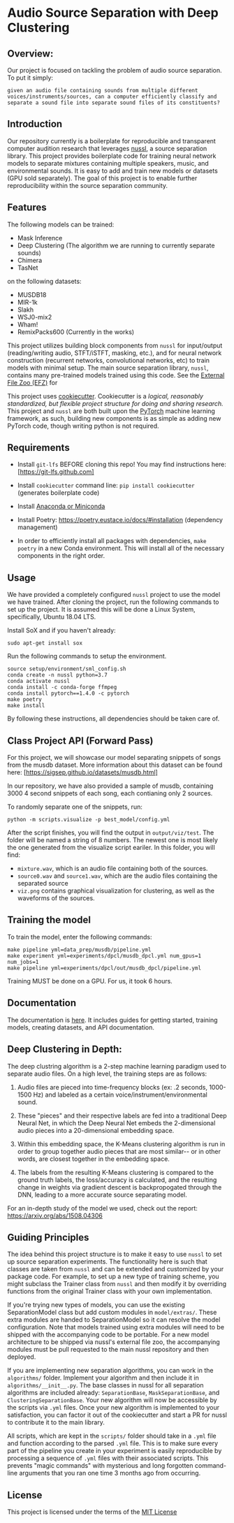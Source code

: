 Audio Source Separation with Deep Clustering
=============================================

Overview:
---------

Our project is focused on tackling the problem of audio source separation. To put it simply:

`given an audio file containing sounds from multiple different voices/instruments/sources, can a computer efficiently classify and separate a sound file into separate sound files of its constituents?`


## Introduction

Our repository currently is a boilerplate for reproducible and transparent computer audition research that leverages
[nussl](https://interactiveaudiolab.github.io/nussl/), a source separation library. This 
project provides boilerplate code for training neural network models to separate mixtures
containing multiple speakers, music, and environmental sounds. It is easy to add and
train new models or datasets (GPU sold separately). The goal of this project is to enable
further reproducibility within the source separation community.


## Features

The following models can be trained:

- Mask Inference
- Deep Clustering (The algorithm we are running to currently separate sounds)
- Chimera
- TasNet

on the following datasets:

- MUSDB18
- MIR-1k
- Slakh
- WSJ0-mix2
- Wham!
- RemixPacks600 (Currently in the works)

This project utilizes building block components from `nussl` for input/output 
(reading/writing audio, STFT/iSTFT, masking, etc.), and for neural network construction
(recurrent networks, convolutional networks, etc) to train models with minimal setup.
The main source separation library, `nussl`, contains many pre-trained models trained
using this code. See the [External File Zoo (EFZ)](http://nussl.ci.northwestern.edu/)
for

This project uses
[cookiecutter](https://cookiecutter.readthedocs.io/en/latest/readme.html).
Cookiecutter is a *logical, reasonably standardized, but flexible project structure
for doing and sharing research.* This project and `nussl` are both built upon
the [PyTorch](https://pytorch.org/) machine learning framework, as such, building new
components is as simple as adding new PyTorch code, though writing python is not required.


## Requirements

- Install `git-lfs` BEFORE cloning this repo! You may find instructions here: [https://git-lfs.github.com]

- Install `cookiecutter` command line: `pip install cookiecutter` (generates boilerplate 
code)

- Install [Anaconda or Miniconda](https://www.anaconda.com/distribution/)

- Install Poetry: https://poetry.eustace.io/docs/#installation (dependency management)

- In order to efficiently install all packages with dependencies, `make poetry` in a new Conda environment. This will install all of the necessary components in the right order.

## Usage

We have provided a completely configured `nussl` project to use the model we have trained. After cloning the project, run the following commands to set up the project. It is assumed this will be done a Linux System, specifically, Ubuntu 18.04 LTS.

Install SoX and if you haven't already:
```
sudo apt-get install sox
```
Run the following commands to setup the environment.
```
source setup/environment/sml_config.sh
conda create -n nussl python=3.7
conda activate nussl
conda install -c conda-forge ffmpeg
conda install pytorch==1.4.0 -c pytorch
make poetry
make install
```
By following these instructions, all dependencies should be taken care of.


## Class Project API (Forward Pass)

For this project, we will showcase our model separating snippets of songs from the musdb dataset. More information about this dataset can be found here: [https://sigsep.github.io/datasets/musdb.html]

In our repository, we have also provided a sample of musdb, containing 3000 4 second snippets of each song, each contianing only 2 sources. 

To randomly separate one of the snippets, run:
```
python -m scripts.visualize -p best_model/config.yml
```
After the script finishes, you will find the output in `output/viz/test`. The folder will be named a string of 8 numbers. The newest one is most likely the one generated from the visualize script eariler. In this folder, you will find:

 - `mixture.wav`, which is an audio file containing both of the sources. 
 - `source0.wav` and `source1.wav`, which are the audio files containing the separated source
 - `viz.png` contains graphical visualization for clustering, as well as the waveforms of the sources.

## Training the model

To train the model, enter the following commands:
 ```
 make pipeline yml=data_prep/musdb/pipeline.yml
 make experiment yml=experiments/dpcl/musdb_dpcl.yml num_gpus=1 num_jobs=1
 make pipeline yml=experiments/dpcl/out/musdb_dpcl/pipeline.yml
 ```
Training MUST be done on a GPU. For us, it took 6 hours. 

## Documentation

The documentation is [here](https://pseeth.github.io/cookiecutter-nussl/). It includes
guides for getting started, training models, creating datasets, and API documentation.


## Deep Clustering in Depth:

The deep clustring algorithm is a 2-step machine learning paradigm used to separate audio files. On a high level, the training steps are as follows:

1. Audio files are pieced into time-frequency blocks (ex: .2 seconds, 1000-1500 Hz) and labeled as a certain voice/instrument/environmental sound.

2. These "pieces" and their respective labels are fed into a traditional Deep Neural Net, in which the Deep Neural Net embeds the 2-dimensional audio pieces into a 20-dimensional embedding space.

3. Within this embedding space, the K-Means clustering algorithm is run in order to group together audio pieces that are most similar-- or in other words, are closest together in the embedding space.

4. The labels from the resulting K-Means clustering is compared to the ground truth labels, the loss/accuracy is calculated, and the resulting change in weights via gradient descent is backpropogated through the DNN, leading to a more accurate source separating model.

For an in-depth study of the model we used, check out the report: https://arxiv.org/abs/1508.04306

## Guiding Principles

The idea behind this project structure is to make it easy to use `nussl` to set up
source separation experiments. The functionality here is such that classes are taken
from `nussl` and can be extended and customized by your package code. For example, to
set up a new type of training scheme, you might subclass the Trainer class from 
`nussl` and then modify it by overriding functions from the original Trainer class
with your own implementation.

If you're trying new types of models, you can use the existing SeparationModel class but
add custom modules in `model/extras/`. These extra modules are handed to 
SeparationModel so it can resolve the model configuration. Note that models trained using
extra modules will need to be shipped with the accompanying code to be portable. For a new
model architecture to be shipped via nussl's external file zoo, the accompanying modules
must be pull requested to the main nussl repository and then deployed.

If you are implementing new separation algorithms, you can work in the `algorithms/`
folder. Implement your algorithm and then include it in `algorithms/__init__.py`. The 
base classes in nussl for all separation algorithms are included already: `SeparationBase`,
`MaskSeparationBase`, and `ClusteringSeparationBase`. 
Your new algorithm will now be accessible by the scripts via `.yml` files. Once your new
algorithm is implemented to your satisfaction, you can factor it out of the cookiecutter
and start a PR for nussl to contribute it to the main library.

All scripts, which are kept in the `scripts/` folder should take in a `.yml` file and 
function according to the parsed `.yml` file. This is to make sure every part of the
pipeline you create in your experiment is easily reproducible by processing a sequence
of `.yml` files with their associated scripts. This prevents "magic commands" with
mysterious and long forgotten command-line arguments that you ran one time 3 months ago 
from occurring. 


## License

This project is licensed under the terms of the [MIT License](/LICENSE)